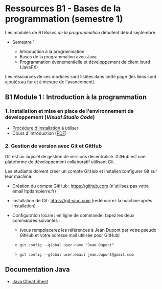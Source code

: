 # Ressources B1 - Bases de la programmation (semestre 1)

Les modules de _B1 Bases de la programmation_ débutent début septembre.

- Semestre 1

  - Introduction à la programmation
  - Bases de la programmation avec Java
  - Programmation événementielle et développement de client lourd (JavaFX)

Les ressources de ces modules sont listées dans cette page (les liens sont ajoutés au fur et à mesure de l'avancement).

## B1 Module 1 : Introduction à la programmation

### 1. Installation et mise en place de l'environnement de développement (_Visual Studio Code_)

- [Procédure d'installation](installation_ide.md) à utiliser
- Cours d'introduction ([PDF](pdf/M1-intro-programmation.pdf))

### 2. Gestion de version avec Git et GitHub

Git est un logiciel de gestion de versions décentralisé. GitHub est une plateforme de développement collaboratif utilisant Git.

Les étudiants doivent créer un compte GitHub et installer/configurer Git sur leur machine.

- Création du compte GitHub : https://github.com (n'utilisez pas votre email ltpdampierre.fr)

- Installation de Git : https://git-scm.com (redémarrez la machine après installation)

- Configuration locale : en ligne de commande, tapez les deux commandes suivantes :

  - (vous rempplacerez les références à Jean Dupont par votre pseudo GitHub et votre adresse mail utilisée pour GitHub)

  - `git config --global user.name "Jean Dupont"`

  - `git config --global user.email jean.dupont@gmail.com`

## Documentation Java

- [Java Cheat Sheet](doc/java_cheat_sheet.adoc)